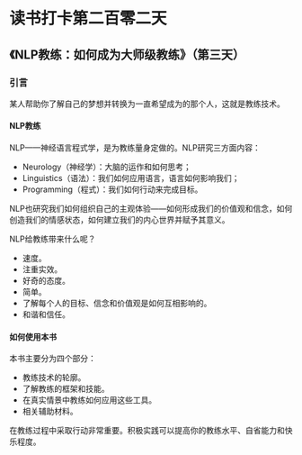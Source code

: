 读书打卡第二百零二天
===

《NLP教练：如何成为大师级教练》（第三天）
---

### 引言

某人帮助你了解自己的梦想并转换为一直希望成为的那个人，这就是教练技术。

#### NLP教练

NLP——神经语言程式学，是为教练量身定做的。NLP研究三方面内容：
* Neurology（神经学）：大脑的运作和如何思考；
* Linguistics（语法）：我们如何应用语言，语言如何影响我们；
* Programming（程式）：我们如何行动来完成目标。

NLP也研究我们如何组织自己的主观体验——如何形成我们的价值观和信念，如何创造我们的情感状态，如何建立我们的内心世界并赋予其意义。

NLP给教练带来什么呢？
* 速度。
* 注重实效。
* 好奇的态度。
* 简单。
* 了解每个人的目标、信念和价值观是如何互相影响的。
* 和谐和信任。

#### 如何使用本书

本书主要分为四个部分：
* 教练技术的轮廓。
* 了解教练的框架和技能。
* 在真实情景中教练如何应用这些工具。
* 相关辅助材料。

在教练过程中采取行动非常重要。积极实践可以提高你的教练水平、自省能力和快乐程度。